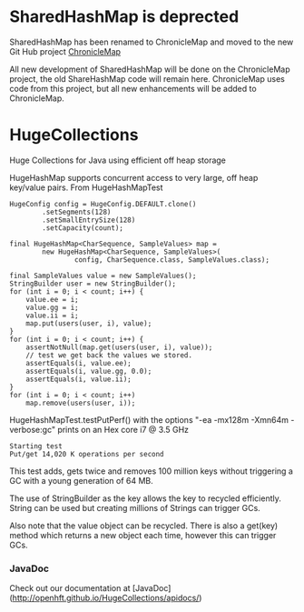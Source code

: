 SharedHashMap is deprected
==============================

SharedHashMap has been renamed to ChronicleMap and moved to the new Git Hub project [ChronicleMap](https://github.com/OpenHFT/Chronicle-Map) 

All new development of SharedHashMap will be done on the ChronicleMap project, the old ShareHashMap code will remain here. ChronicleMap uses code from this project, but all new enhancements will be added to ChronicleMap.


HugeCollections
===============


Huge Collections for Java using efficient off heap storage

HugeHashMap supports concurrent access to very large, off heap key/value pairs.  From HugeHashMapTest

    HugeConfig config = HugeConfig.DEFAULT.clone()
            .setSegments(128)
            .setSmallEntrySize(128)
            .setCapacity(count);

    final HugeHashMap<CharSequence, SampleValues> map =
            new HugeHashMap<CharSequence, SampleValues>(
                    config, CharSequence.class, SampleValues.class);

    final SampleValues value = new SampleValues();
    StringBuilder user = new StringBuilder();
    for (int i = 0; i < count; i++) {
        value.ee = i;
        value.gg = i;
        value.ii = i;
        map.put(users(user, i), value);
    }
    for (int i = 0; i < count; i++) {
        assertNotNull(map.get(users(user, i), value));
        // test we get back the values we stored.
        assertEquals(i, value.ee);
        assertEquals(i, value.gg, 0.0);
        assertEquals(i, value.ii);
    }
    for (int i = 0; i < count; i++)
        map.remove(users(user, i));

HugeHashMapTest.testPutPerf() with the options "-ea -mx128m -Xmn64m -verbose:gc" prints on an Hex core i7 @ 3.5 GHz

    Starting test
    Put/get 14,020 K operations per second

This test adds, gets twice and removes 100 million keys without triggering a GC with a young generation of 64 MB.


The use of StringBuilder as the key allows the key to recycled efficiently.  String can be used but creating millions of Strings can trigger GCs.

Also note that the value object can be recycled.  There is also a get(key) method which returns a new object each time, however this can trigger GCs.

###  JavaDoc
Check out our documentation at [JavaDoc] (http://openhft.github.io/HugeCollections/apidocs/)
